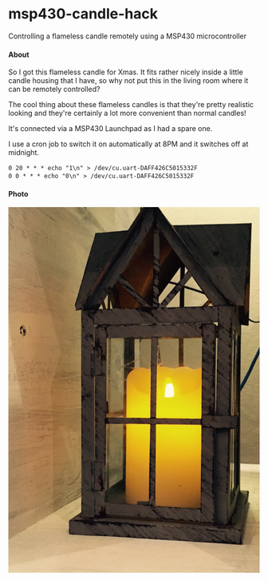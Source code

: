 # msp430-candle-hack
Controlling a flameless candle remotely using a MSP430 microcontroller

#### About
So I got this flameless candle for Xmas. It fits rather nicely inside a little candle housing that I have, so why not put this in the living room where it can be remotely controlled?

The cool thing about these flameless candles is that they're pretty realistic looking and they're certainly a lot more convenient than normal candles!

It's connected via a MSP430 Launchpad as I had a spare one.  

I use a cron job to switch it on automatically at 8PM and it switches off at midnight.

```
0 20 * * * echo "1\n" > /dev/cu.uart-DAFF426C5015332F
0 0 * * * echo "0\n" > /dev/cu.uart-DAFF426C5015332F
```
#### Photo
<img src="https://raw.githubusercontent.com/tk512/msp430-candle-hack/master/candle.jpg">

